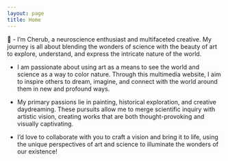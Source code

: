 ```yaml
---
layout: page
title: Home
---
```


<p class="message">
🥕
- I’m Cherub, a neuroscience enthusiast and multifaceted creative. My journey is all about blending the wonders of science with the beauty of art to explore, understand, and express the intricate nature of the world.

- I am passionate about using art as a means to see the world and science as a way to color nature. Through this multimedia website, I aim to inspire others to dream, imagine, and connect with the world around them in new and profound ways.

- My primary passions lie in painting, historical exploration, and creative daydreaming. These pursuits allow me to merge scientific inquiry with artistic vision, creating works that are both thought-provoking and visually captivating.

- I’d love to collaborate with you to craft a vision and bring it to life, using the unique perspectives of art and science to illuminate the wonders of our existence!


